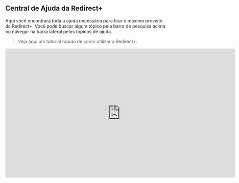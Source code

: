 ## Central de Ajuda da Redirect+

Aqui você encontrará toda a ajuda necessária para tirar o máximo proveito da Redirect+. Você pode buscar algum tópico pela barra de pesquisa acima ou navegar na barra lateral pelos tópicos de ajuda.

> Veja aqui um tutorial rápido de como utilizar a Redirect+.

<iframe width="720" height="405" src="https://www.youtube.com/embed/9qrptfGTScE" title="YouTube video player" frameborder="0" allow="accelerometer; autoplay; clipboard-write; encrypted-media; gyroscope; picture-in-picture" allowfullscreen></iframe>

